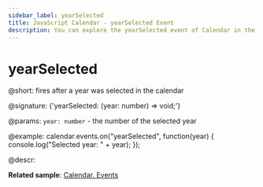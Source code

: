 ```yaml
---
sidebar_label: yearSelected
title: JavaScript Calendar - yearSelected Event 
description: You can explore the yearSelected event of Calendar in the documentation of the DHTMLX JavaScript UI library. Browse developer guides and API reference, try out code examples and live demos, and download a free 30-day evaluation version of DHTMLX Suite 7.
---
```


# yearSelected

@short: fires after a year was selected in the calendar

@signature: {'yearSelected: (year: number) => void;'}

@params:
`year: number` - the number of the selected year

@example:
calendar.events.on("yearSelected", function(year) {
    console.log("Selected year: " + year);
});

@descr:

**Related sample**: [Calendar. Events](https://snippet.dhtmlx.com/7kj7fiek)
